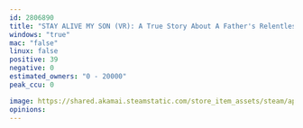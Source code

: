 ```yaml
---
id: 2806890
title: "STAY ALIVE MY SON (VR): A True Story About A Father's Relentless Search For His Son"
windows: "true"
mac: "false"
linux: false
positive: 39
negative: 0
estimated_owners: "0 - 20000"
peak_ccu: 0

image: https://shared.akamai.steamstatic.com/store_item_assets/steam/apps/2806890/header.jpg?t=1728325948
opinions:
---
```

